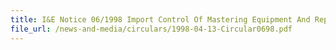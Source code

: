 ```yaml
---
title: I&E Notice 06/1998 Import Control Of Mastering Equipment And Replication Equipment For The Manufacture Of CD, CD-ROM, VCD, DVD And DVD-ROM
file_url: /news-and-media/circulars/1998-04-13-Circular0698.pdf
---
```

